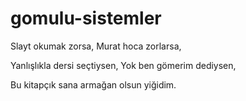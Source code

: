 # gomulu-sistemler
Slayt okumak zorsa, 
Murat hoca zorlarsa, 

Yanlışlıkla dersi seçtiysen, 
Yok ben gömerim dediysen, 

Bu kitapçık sana armağan olsun yiğidim.
